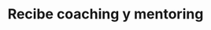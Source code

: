 ---
id: 5
title: "Recibe coaching y mentoring"
description: "Recibe coaching y mentoring para abordar las situaciones específicas en el contexto de tu organización y para encontrar la mejor solución y aplicabilidad de lo aprendido en los desafíos que estés enfrentando."
image: "/assets/images/route/5-guiamos.png"
url: "/steps/5-guiamos/"
---